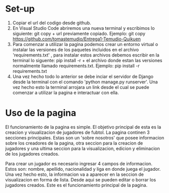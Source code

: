 # Set-up
1. Copiar el url del codigo desde github.  
2. En Visual Studio Code abriremos una nueva terminal y escribimos lo siguiente: git copy + url previamente copiado.
    Ejemplo: git copy https://github.com/tomastemudio/Entrega1-Temudio-Quikuen
3. Para comenzar a utilizar la pagina podemos crear un entorno virtual o instalar las versiones de los paquetes incluidos en el archivo 'requirements.txt' , para instalar estos archivos debemos escribir en la terminal lo siguente: pip install -r + el archivo donde estan las versiones normalmente llamado requirements.txt. 
    Ejemplo: pip install -r requirements.txt
 4. Una vez hecho todo lo anterior se debe inciar el servidor de Django desde la terminal con el comando 'python manage.py runserver'. Una vez hecho esto la terminal arrojara un link desde el cual se puede comenzar a utilizar la pagina e interactuar con ella.

# Uso de la pagina
El funcionamiento de la pagina es simple. El objetivo principal de esta es la creacion y visualizacion de jugadores de fubtol.
La pagina continen 3 secciones principales. Estas son un 'sobre nosotros' que posee informacion sobre los creadores de la pagina, otra seccion para la creacion de jugadores y una ultima seccion para la visualizacion, edicion y eliminacion de los jugadores creados.

Para crear un jugador es necesario ingresar 4 campos de informacion. Estos son: nombre, apellido, nacionalidad y liga en donde juega el jugador. Una vez hecho esto, la informacion va a aparecer en la seccion de visualizacion en forma de lista. Desde aqui se pueden editar o borrar los jugadores creados.
Este es el funcionamiento principal de la pagina.